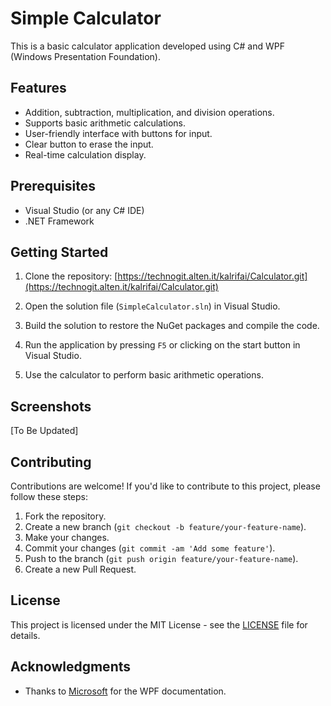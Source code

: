 # Simple Calculator

This is a basic calculator application developed using C# and WPF (Windows Presentation Foundation).

## Features

- Addition, subtraction, multiplication, and division operations.
- Supports basic arithmetic calculations.
- User-friendly interface with buttons for input.
- Clear button to erase the input.
- Real-time calculation display.

## Prerequisites

- Visual Studio (or any C# IDE)
- .NET Framework

## Getting Started

1. Clone the repository: [https://technogit.alten.it/kalrifai/Calculator.git](https://technogit.alten.it/kalrifai/Calculator.git)

2. Open the solution file (`SimpleCalculator.sln`) in Visual Studio.

3. Build the solution to restore the NuGet packages and compile the code.

4. Run the application by pressing `F5` or clicking on the start button in Visual Studio.

5. Use the calculator to perform basic arithmetic operations.

## Screenshots

[To Be Updated]

## Contributing

Contributions are welcome! If you'd like to contribute to this project, please follow these steps:

1. Fork the repository.
2. Create a new branch (`git checkout -b feature/your-feature-name`).
3. Make your changes.
4. Commit your changes (`git commit -am 'Add some feature'`).
5. Push to the branch (`git push origin feature/your-feature-name`).
6. Create a new Pull Request.

## License

This project is licensed under the MIT License - see the [LICENSE](https://docs.gitlab.com/ee/development/licensing.html) file for details.

## Acknowledgments

- Thanks to [Microsoft](https://docs.microsoft.com/en-us/dotnet/framework/wpf/getting-started/walkthrough-my-first-wpf-desktop-application) for the WPF documentation.
